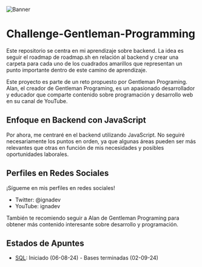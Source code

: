 ![Banner](https://cdn-images-1.medium.com/fit/t/1600/480/1*tZEdL85CFLWU_FRidB0Gtw.jpeg)


# Challenge-Gentleman-Programming

Este repositorio se centra en mi aprendizaje sobre backend. La idea es seguir el roadmap de roadmap.sh en relación al backend y crear una carpeta para cada uno de los cuadrados amarillos que representan un punto importante dentro de este camino de aprendizaje.

Este proyecto es parte de un reto propuesto por Gentleman Programing. Alan, el creador de Gentleman Programing, es un apasionado desarrollador y educador que comparte contenido sobre programación y desarrollo web en su canal de YouTube.

## Enfoque en Backend con JavaScript

Por ahora, me centraré en el backend utilizando JavaScript. No seguiré necesariamente los puntos en orden, ya que algunas áreas pueden ser más relevantes que otras en función de mis necesidades y posibles oportunidades laborales.

## Perfiles en Redes Sociales

¡Sígueme en mis perfiles en redes sociales!

- Twitter: @ignadev
- YouTube: ignadev

También te recomiendo seguir a Alan de Gentleman Programing para obtener más contenido interesante sobre desarrollo y programación.

## Estados de Apuntes

- [SQL](https://github.com/NachoBasilio/Challenge-Gentleman-Diferencia/tree/main/SQL): Iniciado (06-08-24) - Bases terminadas (02-09-24)
